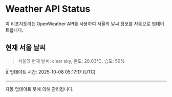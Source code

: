 
# Weather API Status

이 리포지토리는 OpenWeather API를 사용하여 서울의 날씨 정보를 자동으로 업데이트합니다.

## 현재 서울 날씨
> 서울의 현재 날씨: clear sky, 온도: 28.03°C, 습도: 59%

⏳ 업데이트 시간: 2025-10-08 05:17:17 (UTC)

---
자동 업데이트 봇에 의해 관리됩니다.
